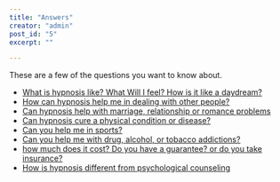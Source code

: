 ```yaml
---
title: "Answers"
creator: "admin"
post_id: "5"
excerpt: ""

---
```

These are a few of the questions you want to know about.
<ul>
	<li><a href="http://celarien.com/answers/hypnosis">What is hypnosis like? What Will I feel? How is it like a daydream?</a></li>
	<li><a href="http://celarien.com/answers/others">How can hypnosis help me in dealing with other people?</a></li>
	<li><a href="http://celarien.com/answers/romance">Can hypnosis help with marriage, relationship or romance problems</a></li>
	<li><a href="http://celarien.com/answers/disease">Can hypnosis cure a physical condition or disease?</a></li>
	<li><a href="http://celarien.com/answers/sports">Can you help me in sports?</a></li>
	<li><a href="http://celarien.com/answers/addictions">Can you help me with drug, alcohol, or tobacco addictions?</a></li>
	<li><a href="http://celarien.com/answers/costs">how much does it cost? Do you have a guarantee? or do you take insurance?</a></li>
	<li><a href="http://celarien.com/answers/counseling">How is hypnosis different from psychological counseling</a></li>
</ul>